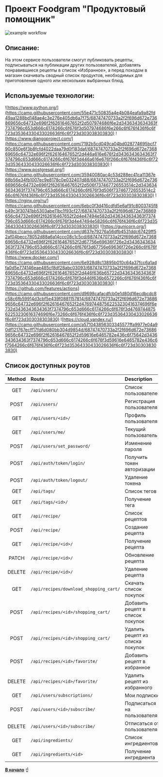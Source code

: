 <a id="anchor"></a>
# Проект Foodgram "Продуктовый помощник"
![example workflow](https://github.com/ase77/yamdb_final/actions/workflows/yamdb_workflow.yml/badge.svg)
## Описание:
На этом сервисе пользователи смогут публиковать рецепты, подписываться на публикации других пользователей, добавлять понравившиеся рецепты в список «Избранное», а перед походом в магазин скачивать сводный список продуктов, необходимых для приготовления одного или нескольких выбранных блюд.
## Используемые технологии:
![https://www.python.org/](https://camo.githubusercontent.com/55e471c50835a4e4b084eafa9a82fd49aa1288bd148ae4c3e276e405db6a7f75/68747470733a2f2f696d672e736869656c64732e696f2f62616467652f2d507974686f6e2d3436343634363f7374796c653d666c6174266c6f676f3d507974686f6e266c6f676f436f6c6f723d35364330433026636f6c6f723d303038303830)
![https://www.djangoproject.com/](https://camo.githubusercontent.com/7192b5cd049ca04bd028774695bcf790c850e6f3b8fcfd4022daa79d0f183daf/68747470733a2f2f696d672e736869656c64732e696f2f62616467652f2d446a616e676f2d3436343634363f7374796c653d666c6174266c6f676f3d446a616e676f266c6f676f436f6c6f723d35364330433026636f6c6f723d303038303830)
![https://www.postgresql.org/](https://camo.githubusercontent.com/35940080ac4c53d288ec41ca11367e98b56e34fb1007ec9e8178c0e032407d88/68747470733a2f2f696d672e736869656c64732e696f2f62616467652f2d506f737467726553514c2d3436343634363f7374796c653d666c6174266c6f676f3d506f737467726553514c266c6f676f436f6c6f723d35364330433026636f6c6f723d303038303830)
![https://nginx.org/ru/](https://camo.githubusercontent.com/6ebc0f3d416cdfd5e6af91c8003745f8b49c3f30741bb5303abe11bc1f93cf27/68747470733a2f2f696d672e736869656c64732e696f2f62616467652f2d4e47494e582d3436343634363f7374796c653d666c6174266c6f676f3d4e47494e58266c6f676f436f6c6f723d35364330433026636f6c6f723d303038303830)
![https://gunicorn.org/](https://camo.githubusercontent.com/d637e79276a56dfb4531ddc67429ff52af04becc78052d88a6a14ccc08c1c5cd/68747470733a2f2f696d672e736869656c64732e696f2f62616467652f2d67756e69636f726e2d3436343634363f7374796c653d666c6174266c6f676f3d67756e69636f726e266c6f676f436f6c6f723d35364330433026636f6c6f723d303038303830)
![https://www.docker.com/](https://camo.githubusercontent.com/6e928d8c13895b010c64a37fcc6a1adfa0d5e774146eae485cf8df28abc03093/68747470733a2f2f696d672e736869656c64732e696f2f62616467652f2d446f636b65722d3436343634363f7374796c653d666c6174266c6f676f3d446f636b6572266c6f676f436f6c6f723d35364330433026636f6c6f723d303038303830)
![https://github.com/features/actions](https://camo.githubusercontent.com/d9698cafacdfcb0e1d80d16ecdbcdc8c58c6fb59914d3cbf5e439f0881157814/68747470733a2f2f696d672e736869656c64732e696f2f62616467652f2d476974487562253230416374696f6e732d3436343634363f7374796c653d666c6174266c6f676f3d476974487562253230616374696f6e73266c6f676f436f6c6f723d35364330433026636f6c6f723d303038303830)
![https://cloud.yandex.ru/](https://camo.githubusercontent.com/a571043856303345577ffa9977e04a90df121767ecff17fd6d080bb304d9854d/68747470733a2f2f696d672e736869656c64732e696f2f62616467652f2d59616e6465782e436c6f75642d3436343634363f7374796c653d666c6174266c6f676f3d59616e6465782e436c6f7564266c6f676f436f6c6f723d35364330433026636f6c6f723d303038303830)


## Список доступных роутов
| Method| Route | Description |
  :--------:  | :--- | :---- |
| GET | `/api/users/` | Список пользователей |
| POST | `/api/users/` | Регистрация пользователя |
| GET | `/api/users/<id>/` | Профиль пользователя |
| GET | `/api/users/me/` | Текущий пользователь |
| POST | `/api/users/set_password/` | Изменение пароля |
| POST | `/api/auth/token/login/` | Получить токен авторизации |
| POST | `/api/auth/token/logout/` | Удаление токена |
| GET | `/api/tags/` | Cписок тегов |
| GET | `/api/tags/<id>/` | Получение тега |
| GET | `/api/recipe/` | Список рецептов |
| POST | `/api/recipe/` | Создание рецепта |
| GET | `/api/recipe/<id>/` | Получение рецепта |
| PATCH | `/api/recipe/<id>/` | Обновление рецепта |
| DELETE | `/api/recipe/<id>/` | Удаление рецепта |
| GET | `/api/recipes/download_shopping_cart/` | Скачать список покупок |
| POST | `/api/recipes/<id>/shopping_cart/` | Добавить рецепт в список покупок |
| POST | `/api/recipes/<id>/shopping_cart/` | Удалить рецепт из списка покупок |
| POST | `/api/recipes/<id>/favorite/` | Добавить рецепт в избранное |
| DELETE | `/api/recipes/<id>/favorite/` | Удалить рецепт из избранного |
| GET | `/api/users/subscriptions/` | Мои подписки |
| POST | `/api/users/<id>/subscribe/` | Подписаться на пользователя |
| DELETE | `/api/users/<id>/subscribe/` | Отписаться от пользователя |
| GET | `/api/ingredients/` | Список ингредиентов |
| GET | `/api/ingredients/<id>` | Получение ингредиента |

[__В начало__](#anchor) :point_up:
